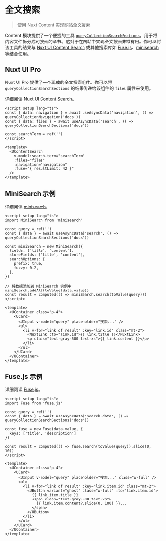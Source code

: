# 全文搜索

> 使用 Nuxt Content 实现网站全文搜索

Content 模块提供了一个便捷的工具 [`queryCollectionSearchSections`](/docs/utils/query-collection-search-sections)，用于将内容文件拆分成可搜索的章节。这对于在网站中实现全文搜索非常有用。你可以将该工具的结果与 [Nuxt UI Content Search](https://ui.nuxt.com/pro/components/content-search) 或其他搜索库如 [Fuse.js](https://fusejs.io/)、[minisearch](https://lucaong.github.io/minisearch) 等结合使用。

## Nuxt UI Pro

Nuxt UI Pro 提供了一个现成的全文搜索组件。你可以将 `queryCollectionSearchSections` 的结果传递给该组件的 `files` 属性来使用。

详细阅读 [Nuxt UI Content Search](https://ui.nuxt.com/pro/components/content-search)。

<code-group>

```vue [UContentSearchExample.vue]
<script setup lang="ts">
const { data: navigation } = await useAsyncData('navigation', () => queryCollectionNavigation('docs'))
const { data: files } = await useAsyncData('search', () => queryCollectionSearchSections('docs'))

const searchTerm = ref('')
</script>

<template>
  <UContentSearch
    v-model:search-term="searchTerm"
    :files="files"
    :navigation="navigation"
    :fuse="{ resultLimit: 42 }"
  />
</template>
```

<code-preview icon="i-lucide-eye" label="实时预览">
<example-fulltext-content-search>



</example-fulltext-content-search>
</code-preview>
</code-group>

## MiniSearch 示例

详细阅读 [minisearch](https://lucaong.github.io/minisearch)。

<code-group>

```vue [MiniSearchExample.vue]
<script setup lang="ts">
import MiniSearch from 'minisearch'

const query = ref('')
const { data } = await useAsyncData('search', () => queryCollectionSearchSections('docs'))

const miniSearch = new MiniSearch({
  fields: ['title', 'content'],
  storeFields: ['title', 'content'],
  searchOptions: {
    prefix: true,
    fuzzy: 0.2,
  },
})

// 将数据添加到 MiniSearch 实例中
miniSearch.addAll(toValue(data.value))
const result = computed(() => miniSearch.search(toValue(query)))
</script>

<template>
  <UContainer class="p-4">
    <UCard>
      <UInput v-model="query" placeholder="搜索..." />
      <ul>
        <li v-for="link of result" :key="link.id" class="mt-2">
          <NuxtLink :to="link.id">{{ link.title }}</NuxtLink>
          <p class="text-gray-500 text-xs">{{ link.content }}</p>
        </li>
      </ul>
    </UCard>
  </UContainer>
</template>
```

<code-preview icon="i-lucide-eye" label="实时预览">
<example-fulltext-mini-search>



</example-fulltext-mini-search>
</code-preview>
</code-group>

## Fuse.js 示例

详细阅读 [Fuse.js](https://fusejs.io)。

<code-group>

```vue [FusejsExample.vue]
<script setup lang="ts">
import Fuse from 'fuse.js'

const query = ref('')
const { data } = await useAsyncData('search-data', () => queryCollectionSearchSections('docs'))

const fuse = new Fuse(data.value, {
  keys: ['title', 'description']
})

const result = computed(() => fuse.search(toValue(query)).slice(0, 10))
</script>

<template>
  <UContainer class="p-4">
    <UCard>
      <UInput v-model="query" placeholder="搜索..." class="w-full" />
      <ul>
        <li v-for="link of result" :key="link.item.id" class="mt-2">
          <UButton variant="ghost" class="w-full" :to="link.item.id">
            {{ link.item.title }}
            <span class="text-gray-500 text-xs">
              {{ link.item.content?.slice(0, 100) }}...
            </span>
          </UButton>
        </li>
      </ul>
    </UCard>
  </UContainer>
</template>
```

<code-preview icon="i-lucide-eye" label="实时预览">
<example-fulltext-fusejs>



</example-fulltext-fusejs>
</code-preview>
</code-group>

